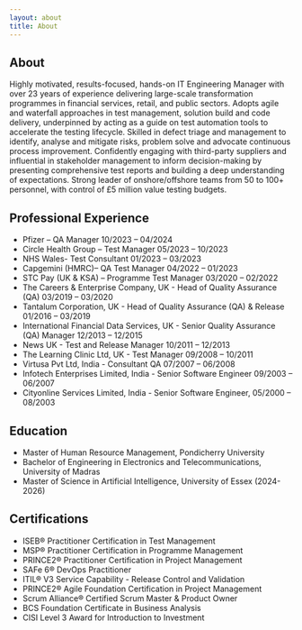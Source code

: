 ```yaml
---
layout: about
title: About
---
```


## About
Highly motivated, results-focused, hands-on IT Engineering Manager with over 23 years of experience delivering large-scale transformation programmes in financial services, retail, and public sectors. Adopts agile and waterfall approaches in test management, solution build and code delivery, underpinned by acting as a guide on test automation tools to accelerate the testing lifecycle. Skilled in defect triage and management to identify, analyse and mitigate risks, problem solve and advocate continuous process improvement. Confidently engaging with third-party suppliers and influential in stakeholder management to inform decision-making by presenting comprehensive test reports and building a deep understanding of expectations. Strong leader of onshore/offshore teams from 50 to 100+ personnel, with control of £5 million value testing budgets.

## Professional Experience
- Pfizer – QA Manager	10/2023 – 04/2024
- Circle Health Group – Test Manager	05/2023 – 10/2023
- NHS Wales- Test Consultant	01/2023 – 03/2023
- Capgemini (HMRC)– QA Test Manager	04/2022 – 01/2023
- STC Pay (UK & KSA) – Programme Test Manager	03/2020 – 02/2022
- The Careers & Enterprise Company, UK - Head of Quality Assurance (QA)	03/2019 – 03/2020
- Tantalum Corporation, UK - Head of Quality Assurance (QA) & Release	01/2016 – 03/2019
- International Financial Data Services, UK - Senior Quality Assurance (QA) Manager	12/2013 – 12/2015
- News UK - Test and Release Manager	10/2011 – 12/2013
- The Learning Clinic Ltd, UK - Test Manager	09/2008 – 10/2011
- Virtusa Pvt Ltd, India	- Consultant QA 07/2007 – 06/2008
- Infotech Enterprises Limited, India - Senior Software Engineer	09/2003 – 06/2007
- Cityonline Services Limited, India - Senior Software Engineer, 	05/2000 – 08/2003

## Education
- Master of Human Resource Management, Pondicherry University
- Bachelor of Engineering in Electronics and Telecommunications, University of Madras
- Master of Science in Artificial Intelligence, University of Essex (2024-2026)

## Certifications
- ISEB® Practitioner Certification in Test Management
- MSP® Practitioner Certification in Programme Management
- PRINCE2® Practitioner Certification in Project Management
- SAFe 6® DevOps Practitioner
- ITIL® V3 Service Capability - Release Control and Validation
- PRINCE2® Agile Foundation Certification in Project Management
- Scrum Alliance® Certified Scrum Master & Product Owner
- BCS Foundation Certificate in Business Analysis
- CISI Level 3 Award for Introduction to Investment


